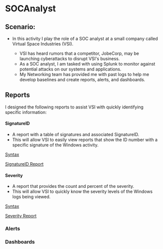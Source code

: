 # SOCAnalyst


## Scenario:
- In this activity I play the role of a SOC analyst at a small company called Virtual Space Industries (VSI).

  - VSI has heard rumors that a competitor, JobeCorp, may be launching cyberattacks to disrupt VSI's business.
  - As a SOC analyst, I am tasked with using Splunk to monitor against potential attacks on our systems and applications.
  - My Networking team has provided me with past logs to help me develop baselines and create reports, alerts, and dashboards.

## Reports
I designed the following reports to assist VSI with quickly identifying specific information:
#### SignatureID
  - A report with a table of signatures and associated SignatureID.
  - This will allow VSI to easily view reports that show the ID number with a specific signature of the Windows activity.

[Syntax](Images/signatureID1.png)

[SignatureID Report](Images/signatureID2.png)

#### Severity
  - A report that provides the count and percent of the severity.
  - This will allow VSI to quickly know the severity levels of the Windows logs being viewed.

[Syntax](Images/severity1.png)

[Severity Report](Images/severity2.png)


### Alerts


### Dashboards
